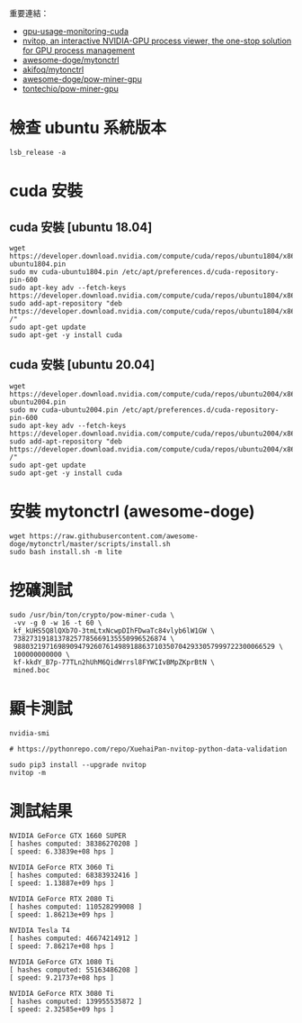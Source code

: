 重要連結：
* [gpu-usage-monitoring-cuda](https://unix.stackexchange.com/questions/38560/gpu-usage-monitoring-cuda)
* [nvitop, an interactive NVIDIA-GPU process viewer, the one-stop solution for GPU process management](https://pythonrepo.com/repo/XuehaiPan-nvitop-python-data-validation)
* [awesome-doge/mytonctrl](https://github.com/awesome-doge/mytonctrl)
* [akifoq/mytonctrl](https://github.com/akifoq/mytonctrl)
* [awesome-doge/pow-miner-gpu](https://github.com/awesome-doge/pow-miner-gpu)
* [tontechio/pow-miner-gpu](https://github.com/tontechio/pow-miner-gpu)


# 檢查 ubuntu 系統版本
```
lsb_release -a
```
# cuda 安裝
## cuda  安裝 [ubuntu 18.04]
```
wget https://developer.download.nvidia.com/compute/cuda/repos/ubuntu1804/x86_64/cuda-ubuntu1804.pin
sudo mv cuda-ubuntu1804.pin /etc/apt/preferences.d/cuda-repository-pin-600
sudo apt-key adv --fetch-keys https://developer.download.nvidia.com/compute/cuda/repos/ubuntu1804/x86_64/7fa2af80.pub
sudo add-apt-repository "deb https://developer.download.nvidia.com/compute/cuda/repos/ubuntu1804/x86_64/ /"
sudo apt-get update
sudo apt-get -y install cuda
```

## cuda  安裝 [ubuntu 20.04]
```
wget https://developer.download.nvidia.com/compute/cuda/repos/ubuntu2004/x86_64/cuda-ubuntu2004.pin
sudo mv cuda-ubuntu2004.pin /etc/apt/preferences.d/cuda-repository-pin-600
sudo apt-key adv --fetch-keys https://developer.download.nvidia.com/compute/cuda/repos/ubuntu2004/x86_64/7fa2af80.pub
sudo add-apt-repository "deb https://developer.download.nvidia.com/compute/cuda/repos/ubuntu2004/x86_64/ /"
sudo apt-get update
sudo apt-get -y install cuda
```

# 安裝 mytonctrl (awesome-doge)
```
wget https://raw.githubusercontent.com/awesome-doge/mytonctrl/master/scripts/install.sh
sudo bash install.sh -m lite
```

# 挖礦測試
```
sudo /usr/bin/ton/crypto/pow-miner-cuda \
 -vv -g 0 -w 16 -t 60 \
 kf_kUHS5Q8lQXb7O-3tmLtxNcwpDIhFDwaTc84vlyb6lW1GW \
 73827319181378257785669135550996526874 \
 98803219716989094792607614989188637103507042933057999722300066529 \
 100000000000 \
 kf-kkdY_B7p-77TLn2hUhM6QidWrrsl8FYWCIvBMpZKprBtN \
 mined.boc
```

# 顯卡測試
```
nvidia-smi

# https://pythonrepo.com/repo/XuehaiPan-nvitop-python-data-validation

sudo pip3 install --upgrade nvitop
nvitop -m
```

# 測試結果

```
NVIDIA GeForce GTX 1660 SUPER
[ hashes computed: 38386270208 ]
[ speed: 6.33839e+08 hps ]

NVIDIA GeForce RTX 3060 Ti
[ hashes computed: 68383932416 ]
[ speed: 1.13887e+09 hps ]

NVIDIA GeForce RTX 2080 Ti
[ hashes computed: 110528299008 ]
[ speed: 1.86213e+09 hps ]

NVIDIA Tesla T4
[ hashes computed: 46674214912 ]
[ speed: 7.86217e+08 hps ]

NVIDIA GeForce GTX 1080 Ti
[ hashes computed: 55163486208 ]
[ speed: 9.21737e+08 hps ]

NVIDIA GeForce RTX 3080 Ti
[ hashes computed: 139955535872 ]
[ speed: 2.32585e+09 hps ]
```



